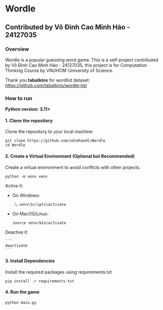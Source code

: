 # Wordle
## Contributed by Võ Đình Cao Minh Hào - 24127035
### Overview
Wordle is a popular guessing word game. This is a self-project contributed by Võ Đình Cao Minh Hào - 24127035, this project is for Computation Thinking Course by VNUHCM-University of Science.

Thank you **tabatkins** for  wordlist dataset: https://github.com/tabatkins/wordle-list

### How to run

**Python version: 3.11+**

#### 1. Clone the repository 

Clone the repository to your local machine:
```
git clone https://github.com/vdcmhaodl/Wordle
cd Wordle
```
#### 2. Create a Virtual Environment (Optional but Recommended)
Create a virtual environment to avoid conflicts with other projects.
```
python -m venv venv
```

Active it:

- On Windows:
    ```
    .\.venv\Scripts\activate
    ```
- On MacOS/Linux:
    ```
    source venv/bin/activate
    ```
Deactive it:

    ```
    deactivate
    ```
#### 3. Install Dependencies
Install the required packages using requirements.txt
```
pip install -r requirements.txt
```
#### 4. Run the game
```
python main.py
```
